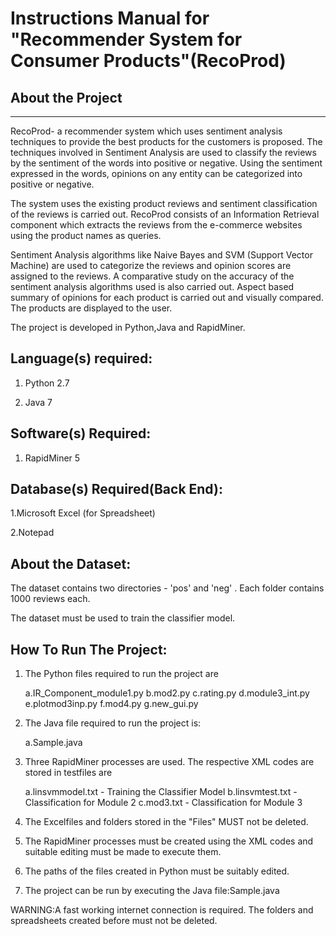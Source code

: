 Instructions Manual for "Recommender System for Consumer Products"(RecoProd)
============================================================================

About the Project
------------------
------------------

RecoProd- a recommender system which uses sentiment analysis techniques to provide
the best products for the customers is proposed. The techniques involved in Sentiment
Analysis are used to classify the reviews by the sentiment of the words into positive or
negative. Using the sentiment expressed in the words, opinions on any entity can be
categorized into positive or negative.

The system uses the existing product reviews and sentiment classification of the reviews
is carried out. RecoProd consists of an Information Retrieval component which extracts the
reviews from the e-commerce websites using the product names as queries. 

Sentiment Analysis algorithms like Naive Bayes and SVM (Support Vector Machine) are used to
categorize the reviews and opinion scores are assigned to the reviews. A comparative study
on the accuracy of the sentiment analysis algorithms used is also carried out. Aspect based
summary of opinions for each product is carried out and visually compared. The products are
displayed to the user.

The project is developed in Python,Java and RapidMiner.

Language(s) required:
------------------- 
1. Python 2.7

2. Java 7

Software(s) Required:
---------------------
1. RapidMiner 5


Database(s) Required(Back End):
--------------------------------
1.Microsoft Excel (for Spreadsheet)

2.Notepad

About the Dataset:
------------------
The dataset contains two directories - 'pos' and 'neg' . Each folder contains 1000 reviews each. 

The dataset must be used to train the classifier model.


How To Run The Project:
----------------------------
1. The Python files required to run the project are

	a.IR_Component_module1.py
	b.mod2.py
	c.rating.py
	d.module3_int.py
	e.plotmod3inp.py
	f.mod4.py
	g.new_gui.py


2. The Java file required to run the project is:

	a.Sample.java

3. Three RapidMiner processes are used. The respective XML codes are stored in testfiles are

	a.linsvmmodel.txt   - Training the Classifier Model
	b.linsvmtest.txt    - Classification for Module 2
	c.mod3.txt          - Classification for Module 3

4. The Excelfiles and folders stored in the "Files" MUST not be deleted.

5. The RapidMiner processes must be created using the XML codes and suitable editing must be made to execute them.

6. The paths of the files created in Python must be suitably edited.

7. The project can be run by executing the Java file:Sample.java

WARNING:A fast working internet connection is required. The folders and spreadsheets created before must not be deleted. 